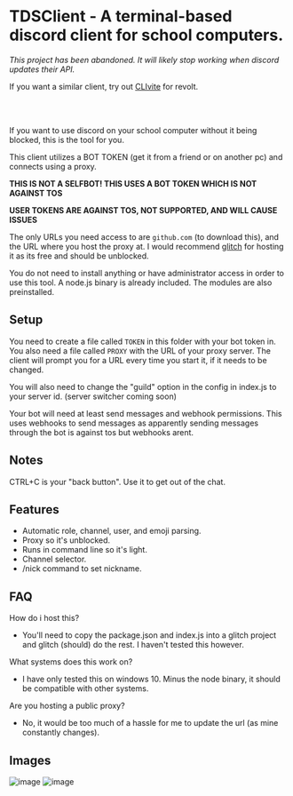 # TDSClient - A terminal-based discord client for school computers.

*This project has been abandoned. It will likely stop working when discord updates their API.*

If you want a similar client, try out [CLIvite](https://github.com/itzTheMeow/revolt-clivite) for revolt.

<br><br>

If you want to use discord on your school computer without it being blocked, this is the tool for you.

This client utilizes a BOT TOKEN (get it from a friend or on another pc) and connects using a proxy.

**THIS IS NOT A SELFBOT! THIS USES A BOT TOKEN WHICH IS NOT AGAINST TOS**

**USER TOKENS ARE AGAINST TOS, NOT SUPPORTED, AND WILL CAUSE ISSUES**

The only URLs you need access to are `github.com` (to download this), and the URL where you host the proxy at. I would recommend [glitch](https://glitch.com) for hosting it as its free and should be unblocked.

You do not need to install anything or have administrator access in order to use this tool. A node.js binary is already included. The modules are also preinstalled.

## Setup

You need to create a file called `TOKEN` in this folder with your bot token in. You also need a file called `PROXY` with the URL of your proxy server. The client will prompt you for a URL every time you start it, if it needs to be changed.

You will also need to change the "guild" option in the config in index.js to your server id. (server switcher coming soon)

Your bot will need at least send messages and webhook permissions. This uses webhooks to send messages as apparently sending messages through the bot is against tos but webhooks arent.

## Notes

CTRL+C is your "back button". Use it to get out of the chat.

## Features

- Automatic role, channel, user, and emoji parsing.
- Proxy so it's unblocked.
- Runs in command line so it's light.
- Channel selector.
- /nick command to set nickname.

## FAQ

How do i host this?

- You'll need to copy the package.json and index.js into a glitch project and glitch (should) do the rest. I haven't tested this however.

What systems does this work on?

- I have only tested this on windows 10. Minus the node binary, it should be compatible with other systems.

Are you hosting a public proxy?

- No, it would be too much of a hassle for me to update the url (as mine constantly changes).

## Images

![image](https://user-images.githubusercontent.com/50887230/137150913-f3fa8f08-632a-4a7a-94e8-f2f063608c76.png)
![image](https://user-images.githubusercontent.com/50887230/137151282-f1b462af-93d6-4d0e-8be9-08ce24596023.png)
